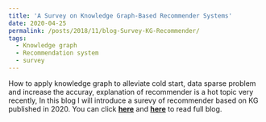 ```yaml
---
title: 'A Survey on Knowledge Graph-Based Recommender Systems'
date: 2020-04-25
permalink: /posts/2018/11/blog-Survey-KG-Recommender/
tags:
  - Knowledge graph
  - Recommendation system
  - survey
---
```


How to apply knowledge graph to alleviate cold start, data sparse problem and increase the accuray, explanation of recommender is a hot topic very recently, In this blog I will introduce a surevy of recommender based on KG published in 2020. You can click [**here**](https://pridelee.github.io/files/blog/RSKG-survey-2020.pdf) and [**here**](https://zhuanlan.zhihu.com/p/136302479) to read full blog.
